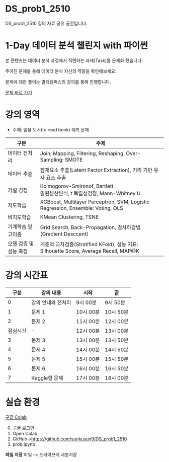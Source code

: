 # DS_prob1_2510
DS_prob1_2510 강의 자료 공유 공간입니다.


# 1-Day 데이터 분석 챌린지 with 파이썬

본 콘텐츠는 데이터 분석 과정에서 직면하는 과제(Task)를 문제화 했습니다. 

주어진 문제를 통해 데이터 분석 자신의 역량을 확인해보세요.

문제에 대한 풀이는 멀티캠퍼스의 강의를 통해 진행합니다. 

[문제 바로 가기](https://github.com/sunkusun9/DS_prob1_2510/blob/main/prob.ipynb)

# 강의 영역

* 주제: 읽을 도서(to read book) 예측 문제

|구분|주제|
|---|----|
|데이터 전처리| Join, Mapping, Filtering, Reshaping, Over-Sampling: SMOTE|
|데이터 추출|잠재요소 추출(Latent Factor Extraction), 거리 기반 유사 요소 추출|
|가설 검정|Kolmogorov-Smironof, Bartlett<br/>일원분산분석, t 독립성검정, Mann-Whitney U|
|지도학습| XGBoost, Multilayer Perceptron, SVM, Logistic Regression, Ensemble: Voting, OLS|
|비지도학습|KMean Clustering, TSNE|
|기계학습 알고리즘|Grid Search, Back-Propagation, 경사하강법(Gradient Desccent)|
|모델 검증 및 성능 측정|계층적 교차검증(Stratified KFold), 성능 지표: Silhouette Score, Average Recall, MAP@K|

# 강의 시간표

|구분|강의 내용|시작|끝|
|----|---------|----|--|
|0|강의 안내와 전처리|9시 00분| 9시 50분|
|1|문제 1|10시 00분| 10시 50분|
|2|문제 2|11시 00분| 12시 00분|
|점심시간|-|12시 00분| 13시 00분|
|3|문제 3|13시 00분| 13시 50분|
|4|문제 4|14시 00분| 14시 50분|
|5|문제 5|15시 00분| 15시 50분|
|6|문제 6|16시 00분| 16시 50분|
|7|Kaggle형 문제|17시 00분| 18시 00분|

# 실습 환경

[구글 Colab](https://colab.google/)

0. 구글 로그인
1. Open Colab
2. GitHub->https://github.com/sunkusun9/DS_prob1_2510
3. prob.ipynb

**파일 저장**
파일 -> 드라이브에 사본저장 

